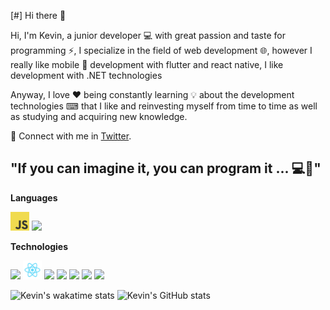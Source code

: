 [#] Hi there 👋

Hi, I'm Kevin, a junior developer 💻 with great passion and taste for programming ⚡, 
I specialize in the field of web development 🌐, however I really like mobile 📱 
development with flutter and react native, I like development with .NET technologies

Anyway, I love ❤ being constantly learning 💡 about the development technologies ⌨
that I like and reinvesting myself from time to time as well as studying and acquiring new knowledge.

🐣 Connect with me in [Twitter](https://twitter.com/gkevin_y).

## "If you can imagine it, you can program it ... 💻🌟"

**Languages**

<code><img height="30" src="https://raw.githubusercontent.com/github/explore/80688e429a7d4ef2fca1e82350fe8e3517d3494d/topics/javascript/javascript.png"/></code>
 <code><img height="35" src="https://www.vectorlogo.zone/logos/typescriptlang/typescriptlang-icon.svg"></code>


**Technologies**

 <code><img height="40" src="https://www.vectorlogo.zone/logos/mongodb/mongodb-ar21.svg"></code>
 <code><img height="30" src="https://raw.githubusercontent.com/github/explore/80688e429a7d4ef2fca1e82350fe8e3517d3494d/topics/react-native/react-native.png"/></code>
<code><img height="30" src="https://www.vectorlogo.zone/logos/w3_html5/w3_html5-icon.svg"/></code>
<code><img height="40" src="https://www.vectorlogo.zone/logos/w3_css/w3_css-official.svg"/></code>
<code><img height="30" src="https://www.vectorlogo.zone/logos/tailwindcss/tailwindcss-icon.svg"/></code>
<code><img height="30" src="https://www.vectorlogo.zone/logos/nodejs/nodejs-icon.svg"/></code>
<code><img height="30" src="https://cdn.rawgit.com/prplx/svg-logos/master/svg/redux.svg"/></code>


![Kevin's wakatime stats](https://github-readme-stats.vercel.app/api/wakatime?username=kevinShogun&hide_progress=false&layout=compact)
![Kevin's GitHub stats](https://github-readme-stats.vercel.app/api?username=kevinShogun&show_icons=true&theme=dark)
<!--
**kevinShogun/kevinShogun** is a ✨ _special_ ✨ repository because its `README.md` (this file) appears on your GitHub profile.

Here are some ideas to get you started:

- 🔭 I’m currently working on ...
- 🌱 I’m currently learning ...
- 👯 I’m looking to collaborate on ...
- 🤔 I’m looking for help with ...
- 💬 Ask me about ...
- 📫 How to reach me: ...
- 😄 Pronouns: ...
- ⚡ Fun fact: ...
-->
